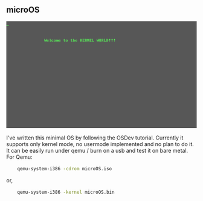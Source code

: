 ## microOS

![Screenshot](https://raw.githubusercontent.com/shaswata56/OS/master/Operating_System_CourseWork/res/screen.png)

I've written this minimal OS by following the OSDev tutorial. Currently it supports only kernel mode, no usermode implemented and no plan to do it.
It can be easily run under qemu / burn on a usb and test it on bare metal.
For Qemu:

```sh
    qemu-system-i386 -cdrom microOS.iso
```

or,

```sh
    qemu-system-i386 -kernel microOS.bin
```

